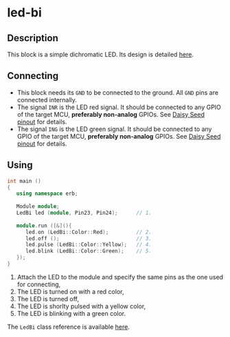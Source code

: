 # led-bi

## Description

This block is a simple dichromatic LED.
Its design is detailed [here](./documentation/design.md).


## Connecting

- This block needs its `GND` to be connected to the ground. All `GND` pins are connected
   internally.
- The signal `INR` is the LED red signal. It should be connected to any GPIO of the
   target MCU, **preferably non-analog** GPIOs. See [Daisy Seed pinout](https://images.squarespace-cdn.com/content/v1/58d03fdc1b10e3bf442567b8/1591827747342-HCXMM2NNR26SP5F4U2CJ/ke17ZwdGBToddI8pDm48kN5PbQBGNYbW-5Hm1pf8hRF7gQa3H78H3Y0txjaiv_0fDoOvxcdMmMKkDsyUqMSsMWxHk725yiiHCCLfrh8O1z4YTzHvnKhyp6Da-NYroOW3ZGjoBKy3azqku80C789l0kLp48N9LluBiCpBrPZntaz462IffsVrAff3VJkwKncM1HZuDnV98dfxM9yHlqFkUQ/DaisyPinoutRev4%404x.png?format=500w) for details.
- The signal `ING` is the LED green signal. It should be connected to any GPIO of the
   target MCU, **preferably non-analog** GPIOs. See [Daisy Seed pinout](https://images.squarespace-cdn.com/content/v1/58d03fdc1b10e3bf442567b8/1591827747342-HCXMM2NNR26SP5F4U2CJ/ke17ZwdGBToddI8pDm48kN5PbQBGNYbW-5Hm1pf8hRF7gQa3H78H3Y0txjaiv_0fDoOvxcdMmMKkDsyUqMSsMWxHk725yiiHCCLfrh8O1z4YTzHvnKhyp6Da-NYroOW3ZGjoBKy3azqku80C789l0kLp48N9LluBiCpBrPZntaz462IffsVrAff3VJkwKncM1HZuDnV98dfxM9yHlqFkUQ/DaisyPinoutRev4%404x.png?format=500w) for details.


## Using

```c++
int main ()
{
   using namespace erb;
   
   Module module;
   LedBi led (module, Pin23, Pin24);      // 1.
   
   module.run ([&](){
      led.on (LedBi::Color::Red);         // 2.
      led.off ();                         // 3.
      led.pulse (LedBi::Color::Yellow);   // 4.
      led.blink (LedBi::Color::Green);    // 5.
   });
}
```

1. Attach the LED to the module and specify the same pins as the one used for connecting,
2. The LED is turned on with a red color,
3. The LED is turned off,
4. The LED is shorlty pulsed with a yellow color,
5. The LED is blinking with a green color.

The `LedBi` class reference is available [here](./documentation/reference.md).
